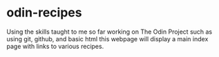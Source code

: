 # odin-recipes

Using the skills taught to me so far working on The Odin Project such as using git, github, and basic html this webpage will display a main index page with links to various recipes.